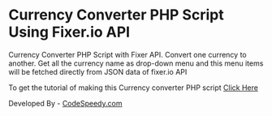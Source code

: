 # Currency Converter PHP Script Using Fixer.io API
Currency Converter PHP Script with Fixer API. Convert one currency to another. 
Get all the currency name as drop-down menu and this menu items will be fetched directly from JSON data of fixer.io API

To get the tutorial of making this Currency converter PHP script 
[Click Here](https://www.codespeedy.com/free-currency-converter-api-php-script)

Developed By - [CodeSpeedy.com](https://codespeedy.com)
